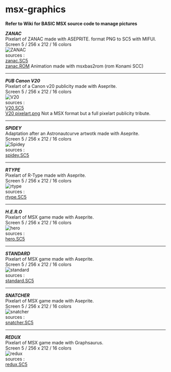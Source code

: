 # msx-graphics

**Refer to Wiki for BASIC MSX source code to manage pictures**  

***ZANAC***     
Pixelart of ZANAC made with ASEPRITE.
format PNG to SC5 with MIFUI.  
Screen 5 / 256 x 212 / 16 colors  
![ZANAC](https://github.com/sfranck72/msx-graphics/blob/main/zanac.png)  
sources :    
[zanac.SC5](https://github.com/sfranck72/msx-graphics/blob/main/zanac.SC5)    
[zanac.ROM](https://github.com/sfranck72/msx-graphics/blob/main/zanac.rom) Animation made with msxbas2rom (rom Konami SCC)    
  
---  

***PUB Canon V20***   
Pixelart of a Canon v20 publicity made with Aseprite.  
Screen 5 / 256 x 212 / 16 colors  
![V20](https://github.com/sfranck72/msx-graphics/blob/ea07c58281d7b1e07610d603ed8b043845897971/v20.png)  
sources :  
[V20.SC5](https://github.com/sfranck72/msx-graphics/blob/main/v20.SC5)  
[V20 pixelart.png](https://github.com/sfranck72/msx-graphics/blob/ea07c58281d7b1e07610d603ed8b043845897971/v20%20pixelart.png) Not a MSX format but a full pixelart publicity tribute.  

---  
***SPIDEY***   
Adaptation after an Astronautcurve artwotk made with Aseprite.  
Screen 5 / 256 x 212 / 16 colors  
![Spidey](https://github.com/sfranck72/msx-graphics/blob/aaae2ee258c2895f990e7e440a2847ba93119293/spidey.png)  
sources :  
[spidey.SC5](https://github.com/sfranck72/msx-graphics/blob/main/spidey.sc5)    

---  
***RTYPE***   
Pixelart of R-Type made with Aseprite.  
Screen 5 / 256 x 212 / 16 colors  
![rtype](https://github.com/sfranck72/msx-graphics/blob/main/rtype.png)  
sources :  
[rtype.SC5](https://github.com/sfranck72/msx-graphics/blob/main/rtype.sc5)    

---  
***H.E.R.O***   
Pixelart of MSX game made with Aseprite.  
Screen 5 / 256 x 212 / 16 colors  
![hero](https://github.com/sfranck72/msx-graphics/blob/4855489ca4c859177ed440048a617d6f8468ec82/hero.png)  
sources :  
[hero.SC5](https://github.com/sfranck72/msx-graphics/blob/main/hero.sc5)    

---  
***STANDARD***   
Pixelart of MSX game made with Aseprite.  
Screen 5 / 256 x 212 / 16 colors  
![standard](https://github.com/sfranck72/msx-graphics/blob/main/standard.png)  
sources :  
[standard.SC5](https://github.com/sfranck72/msx-graphics/blob/main/standard.sc5)   

---  
***SNATCHER***   
Pixelart of MSX game made with Aseprite.  
Screen 5 / 256 x 212 / 16 colors  
![snatcher](https://github.com/sfranck72/msx-graphics/blob/main/snatcher.png)  
sources :  
[snatcher.SC5](https://github.com/sfranck72/msx-graphics/blob/main/snatcher.sc5)   

---  
***REDUX***   
Pixelart of MSX game made with Graphsaurus.  
Screen 5 / 256 x 212 / 16 colors  
![redux](https://github.com/sfranck72/msx-graphics/blob/0d92ebc01bec8358b4323f1d43712fa48ece5cae/redux.png)   
sources :  
[redux.SC5](https://github.com/sfranck72/msx-graphics/blob/0d92ebc01bec8358b4323f1d43712fa48ece5cae/redux.SC5)  






